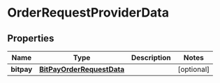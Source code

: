 

# OrderRequestProviderData

## Properties

Name | Type | Description | Notes
------------ | ------------- | ------------- | -------------
**bitpay** | [**BitPayOrderRequestData**](BitPayOrderRequestData.md) |  |  [optional]



